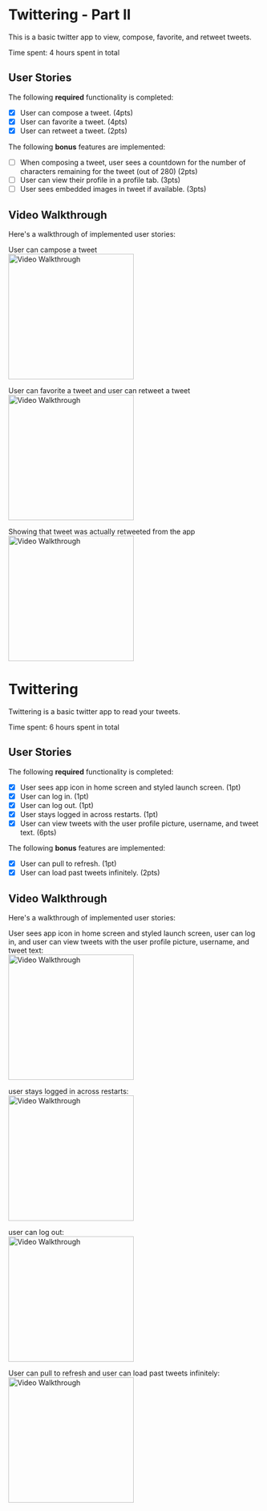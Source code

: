 # Twittering - Part II

This is a basic twitter app to view, compose, favorite, and retweet tweets.

Time spent: 4 hours spent in total

## User Stories

The following **required** functionality is completed:

- [x] User can compose a tweet. (4pts)
- [x] User can favorite a tweet. (4pts)
- [x] User can retweet a tweet. (2pts)

The following **bonus** features are implemented:

- [ ] When composing a tweet, user sees a countdown for the number of characters remaining for the tweet (out of 280) (2pts)
- [ ] User can view their profile in a profile tab. (3pts)
- [ ] User sees embedded images in tweet if available. (3pts)

## Video Walkthrough

Here's a walkthrough of implemented user stories:

User can campose a tweet <br />
<img src='http://g.recordit.co/rl8CUN4LRI.gif' title='Video Walkthrough' width='250' alt='Video Walkthrough' />

User can favorite a tweet and user can retweet a tweet <br />
<img src='http://g.recordit.co/5z6U44NgqX.gif' title='Video Walkthrough' width='250' alt='Video Walkthrough' />

Showing that tweet was actually retweeted from the app <br />
<img src='http://g.recordit.co/Je3nYtChsB.gif' title='Video Walkthrough' width='250' alt='Video Walkthrough' />





# Twittering

Twittering is a basic twitter app to read your tweets.

Time spent: 6 hours spent in total

## User Stories

The following **required** functionality is completed:

- [x] User sees app icon in home screen and styled launch screen. (1pt)
- [x] User can log in. (1pt)
- [x] User can log out. (1pt)
- [x] User stays logged in across restarts. (1pt)
- [x] User can view tweets with the user profile picture, username, and tweet text. (6pts)

The following **bonus** features are implemented:

- [x] User can pull to refresh. (1pt)
- [x] User can load past tweets infinitely. (2pts)

## Video Walkthrough

Here's a walkthrough of implemented user stories:

User sees app icon in home screen and styled launch screen, user can log in, and user can view tweets with the user profile picture, username, and tweet text:<br>
<img src='http://g.recordit.co/wOoKGtYo0d.gif' title='Video Walkthrough' width=250 alt='Video Walkthrough' />

user stays logged in across restarts:<br>
<img src='http://g.recordit.co/TVbx8qwsrH.gif' title='Video Walkthrough' width=250 alt='Video Walkthrough' />

user can log out: <br>
<img src='http://g.recordit.co/VidaWR9ehp.gif' title='Video Walkthrough' width=250 alt='Video Walkthrough' />

User can pull to refresh and user can load past tweets infinitely: <br>
<img src='http://g.recordit.co/dENQWsGRmJ.gif' title='Video Walkthrough' width=250 alt='Video Walkthrough' />

